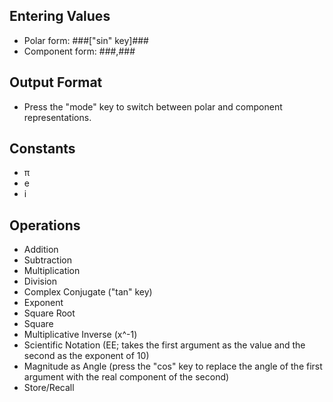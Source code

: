 ## Entering Values
* Polar form: ###["sin" key]###
* Component form: ###,###

## Output Format
* Press the "mode" key to switch between polar and component representations.

## Constants
* π
* e
* i

## Operations
* Addition
* Subtraction
* Multiplication
* Division
* Complex Conjugate ("tan" key)
* Exponent
* Square Root
* Square
* Multiplicative Inverse (x^-1)
* Scientific Notation (EE; takes the first argument as the value and the second as the exponent of 10)
* Magnitude as Angle (press the "cos" key to replace the angle of the first argument with the real component of the second)
* Store/Recall
